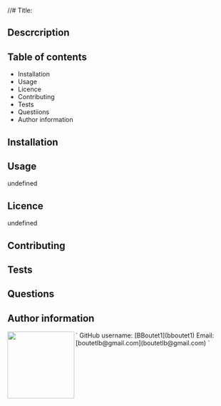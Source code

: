 
//# Title: 

## Descrcription



## Table of contents

* Installation
* Usage
* Licence
* Contributing
* Tests
* Questiions
* Author information

## Installation



## Usage

undefined

## Licence

undefined

## Contributing



## Tests



## Questions



## Author information

<img align="left" width="150" height="auto" src="https://avatars.githubusercontent.com/u/59809722?">
`
GitHub username: [BBoutet1](bboutet1)
Email: [boutetlb@gmail.com](boutetlb@gmail.com)
`
